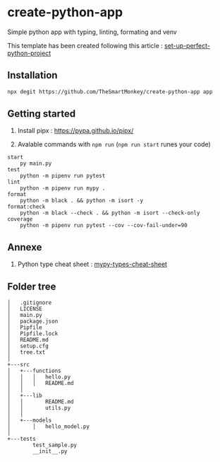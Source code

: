 # create-python-app

Simple python app with typing, linting, formating and venv

This template has been created following this article : [set-up-perfect-python-project](https://sourcery.ai/blog/python-best-practices)

## Installation

```sh
npx degit https://github.com/TheSmartMonkey/create-python-app app
```

## Getting started

1. Install pipx : https://pypa.github.io/pipx/

1. Avalable commands with `npm run` (`npm run start` runes your code)

```
start
    py main.py
test
    python -m pipenv run pytest
lint
    python -m pipenv run mypy .
format
    python -m black . && python -m isort -y
format:check
    python -m black --check . && python -m isort --check-only
coverage
    python -m pipenv run pytest --cov --cov-fail-under=90
```

## Annexe

1. Python type cheat sheet : [mypy-types-cheat-sheet](https://mypy.readthedocs.io/en/latest/cheat_sheet_py3.html)

## Folder tree

```
│   .gitignore
│   LICENSE
│   main.py
│   package.json
│   Pipfile
│   Pipfile.lock
│   README.md
│   setup.cfg
│   tree.txt
│
+---src
│   +---functions
│   │   │   hello.py
│   │   │   README.md
│   │           
│   +---lib
│   │       README.md
│   │       utils.py
│   │       
│   +---models
│       │   hello_model.py
│
+---tests
        test_sample.py
        __init__.py
```
